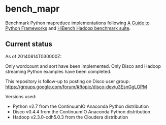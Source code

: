 # bench_mapr

Benchmark Python mapreduce implementations following [A Guide to Python Frameworks](http://blog.cloudera.com/blog/2013/01/a-guide-to-python-frameworks-for-hadoop/) and [HiBench Hadoop benchmark suite](https://github.com/intel-hadoop/HiBench).

## Current status

As of 20140814T030000Z:

Only wordcount and sort have been implemented.
Only Disco and Hadoop streaming Python examples have been completed.

This repository is follow-up to posting on Disco user group:
https://groups.google.com/forum/#!topic/disco-dev/u3EsnGgLOPM

Versions used:
- Python v2.7 from the ContinuumIO Anaconda Python distribution
- Disco v0.4.4 from the ContinuumIO Anaconda Python distribution
- Hadoop v2.3.0-cdh5.0.3 from the Cloudera distribution
